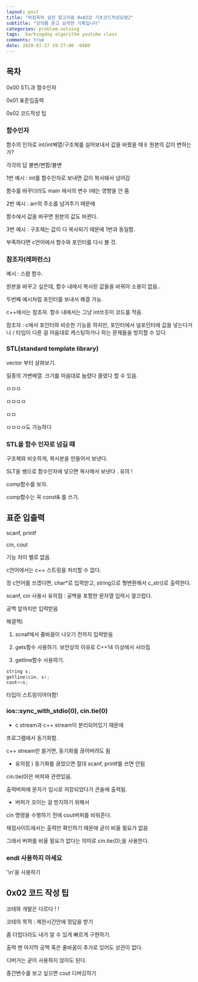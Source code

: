 ```yaml
---
layout: post
title: "바킹독의 실전 알고리즘 0x02강 기초코드작성요령2"
subtitle: "강의를 듣고 요약한 기록입니다"
categories: problem-solving
tags:  barkingdog algorithm youtube class 
comments: true
date: 2020-07-27 19:27:00 -0400
---
```

 
## 목차

 0x00 STL과 함수인자

 0x01 표준입출력

 0x02 코드작성 팁


### 함수인자

 함수의 인자로 int/int배열/구조체를 실어보내서 값을 바꿨을 때ㅐ
 원본의 값이 변하는가?

 각각의 답 불변/변함/불변

 1번 예시 : int를 함수인자로 보내면 값이 복사돼서 넘어감

 함수를 바꾸더라도 main 에서의 변수 t에는 영향을 안 줌

 2번 예시 : arr의 주소를 넘겨주기 때문에

 함수에서 값을 바꾸면 원본의 값도 바뀐다.

 3번 예시 : 구조체는 값이 다 복사되기 때문에 1번과 동일함.

 부족하다면 c언어에서 함수와 포인터를 다시 볼 것.


### 참조자(레퍼런스)

 예시 : 스왑 함수. 
 
 원본을 바꾸고 싶은데, 함수 내에서 복사된 값들을 바꿔야 소용이 없음..
 
 두번째 예시처럼 포인터를 보내서 해결 가능.
 
 c++에서는 참조자. 함수 내에서는 그냥 int쓰듯이 코드를 적음.

 참조자 : c에서 포인터와 비슷한 기능을 하지만, 포인터에서 널포인터에 값을 넣는다거나 / 타입이 다른 걸 마음대로 캐스팅하거나 하는 문제들을 방지할 수 있다.

### STL(standard template library)

 vector 부터 살펴보기.

 일종의 가변배열. 크기를 마음대로 늘렸다 줄였다 할 수 있음.

 ㅁㅁㅁ

 ㅁㅁㅁㅁ

 ㅁㅁ

 ㅁㅁㅁㅁ도 가능하다


### STL을 함수 인자로 넘길 때

구조체와 비슷하게, 복사본을 만들어서 보낸다.

SLT을 쌩으로 함수인자에 넣으면 복사해서 보낸다 . 유의 !

comp함수를 보자.

comp함수는 꼭 const& 를 쓰기.


## 표준 입출력

scanf, printf

cin, cout

기능 차이 별로 없음.

c언어에서는 c++ 스트링을 처리할 수 없다.

정 c언어를 쓰겠다면, char*로 입력받고, string으로 형변환해서 c_str()로 출력한다.


scanf, cin 사용시 유의점 :  공백을 포함한 문자열 입력시 껄끄럽다.

공백 앞까지만 입력받음

해결책)

1. scnaf에서 줄바꿈이 나오기 전까지 입력받음

2. gets함수 사용하기. 보안상의 이유로 C++14 이상에서 사라짐

3. getline함수 사용하기. 

```cpp
string s;
getline(cin, s);
cout<<s;
```

타입이 스트링이어야함!

### ios::sync_with_stdio(0), cin.tie(0)

- c stream과 c++ stream이 분리되어있기 때문에 

프로그램에서 동기화함.

c++ stream만 쓸거면, 동기화를 끊어버려도 됨

- 유의점 ) 동기화를 끊었으면 절대 scanf, printf를 쓰면 안됨

cin.tie(0)은 버퍼와 관련있음.

출력버퍼에 문자가 임시로 저장되었다가 콘솔에 출력됨.

- 버퍼가 꼬이는 걸 방지하기 위해서 

cin 명령을 수행하기 전에 cout버퍼를 비워준다.

채점사이트에서는 출력만 확인하기 때문에 굳이 비울 필요가 없음

그래서 버퍼를 비울 필요가 없다는 의미로 cin.tie(0);을 사용한다.

### endl 사용하지 마세요

'\n'을 사용하기 


## 0x02 코드 작성 팁

코테와 개발은 다르다 ! !

코테의 목적 : 제한시간안에 정답을 받기

좀 더럽더라도 내가 알 수 있게 빠르게 구현하기.

출력 맨 마지막 공백 혹은 줄바꿈이 추가로 있어도 상관이 없다.

디버거는 굳이 사용하지 않아도 된다.

중간변수를 보고 싶으면 cout 디버깅하기